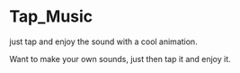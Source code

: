 # Tap_Music
just tap and enjoy the sound with a cool animation.

Want to make your own sounds, just then tap it and enjoy it.
